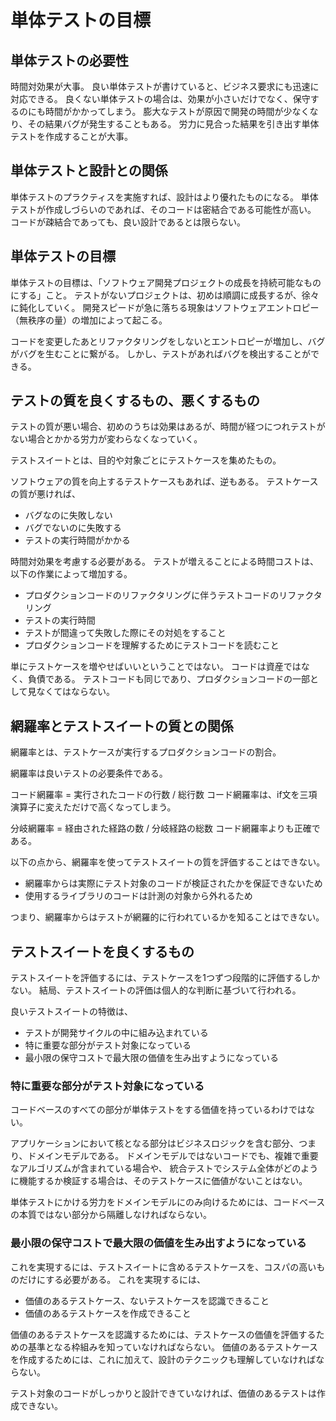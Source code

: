 # 単体テストの目標

## 単体テストの必要性

時間対効果が大事。
良い単体テストが書けていると、ビジネス要求にも迅速に対応できる。
良くない単体テストの場合は、効果が小さいだけでなく、保守するのにも時間がかかってしまう。
膨大なテストが原因で開発の時間が少なくなり、その結果バグが発生することもある。
労力に見合った結果を引き出す単体テストを作成することが大事。

## 単体テストと設計との関係

単体テストのプラクティスを実施すれば、設計はより優れたものになる。
単体テストが作成しづらいのであれば、そのコードは密結合である可能性が高い。
コードが疎結合であっても、良い設計であるとは限らない。

## 単体テストの目標

単体テストの目標は、「ソフトウェア開発プロジェクトの成長を持続可能なものにする」こと。
テストがないプロジェクトは、初めは順調に成長するが、徐々に鈍化していく。
開発スピードが急に落ちる現象はソフトウェアエントロピー（無秩序の量）の増加によって起こる。

コードを変更したあとリファクタリングをしないとエントロピーが増加し、バグがバグを生むことに繋がる。
しかし、テストがあればバグを検出することができる。

## テストの質を良くするもの、悪くするもの

テストの質が悪い場合、初めのうちは効果はあるが、時間が経つにつれテストがない場合とかかる労力が変わらなくなっていく。

テストスイートとは、目的や対象ごとにテストケースを集めたもの。

ソフトウェアの質を向上するテストケースもあれば、逆もある。
テストケースの質が悪ければ、

- バグなのに失敗しない
- バグでないのに失敗する
- テストの実行時間がかかる

時間対効果を考慮する必要がある。
テストが増えることによる時間コストは、以下の作業によって増加する。

- プロダクションコードのリファクタリングに伴うテストコードのリファクタリング
- テストの実行時間
- テストが間違って失敗した際にその対処をすること
- プロダクションコードを理解するためにテストコードを読むこと

単にテストケースを増やせばいいということではない。
コードは資産ではなく、負債である。
テストコードも同じであり、プロダクションコードの一部として見なくてはならない。

## 網羅率とテストスイートの質との関係

網羅率とは、テストケースが実行するプロダクションコードの割合。

網羅率は良いテストの必要条件である。

コード網羅率 = 実行されたコードの行数 / 総行数
コード網羅率は、if文を三項演算子に変えただけで高くなってしまう。

分岐網羅率 = 経由された経路の数 / 分岐経路の総数
コード網羅率よりも正確である。

以下の点から、網羅率を使ってテストスイートの質を評価することはできない。

- 網羅率からは実際にテスト対象のコードが検証されたかを保証できないため
- 使用するライブラリのコードは計測の対象から外れるため

つまり、網羅率からはテストが網羅的に行われているかを知ることはできない。

## テストスイートを良くするもの

テストスイートを評価するには、テストケースを1つずつ段階的に評価するしかない。
結局、テストスイートの評価は個人的な判断に基づいて行われる。

良いテストスイートの特徴は、

- テストが開発サイクルの中に組み込まれている
- 特に重要な部分がテスト対象になっている
- 最小限の保守コストで最大限の価値を生み出すようになっている

### 特に重要な部分がテスト対象になっている

コードベースのすべての部分が単体テストをする価値を持っているわけではない。

アプリケーションにおいて核となる部分はビジネスロジックを含む部分、つまり、ドメインモデルである。
ドメインモデルではないコードでも、複雑で重要なアルゴリズムが含まれている場合や、
統合テストでシステム全体がどのように機能するか検証する場合は、そのテストケースに価値がないことはない。

単体テストにかける労力をドメインモデルにのみ向けるためには、コードベースの本質ではない部分から隔離しなければならない。

### 最小限の保守コストで最大限の価値を生み出すようになっている

これを実現するには、テストスイートに含めるテストケースを、コスパの高いものだけにする必要がある。
これを実現するには、

- 価値のあるテストケース、ないテストケースを認識できること
- 価値のあるテストケースを作成できること

価値のあるテストケースを認識するためには、テストケースの価値を評価するための基準となる枠組みを知っていなければならない。
価値のあるテストケースを作成するためには、これに加えて、設計のテクニックも理解していなければならない。

テスト対象のコードがしっかりと設計できていなければ、価値のあるテストは作成できない。
